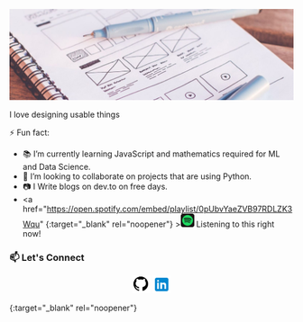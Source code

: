 ![alt text](./img/head.jpg)

I love designing usable things

⚡ Fun fact:
- 📚 I’m currently learning JavaScript and mathematics required for ML and Data Science.
- 🙏 I’m looking to collaborate on projects that are using Python.
- 📷 I Write blogs on dev.to on free days.
- <a href="https://open.spotify.com/embed/playlist/0pUbvYaeZVB97RDLZK3Wqu" {:target="_blank" rel="noopener"} ><img src="./img/spotify.png" width="24" alt="Spotify"/></a> Listening to this right now!

	
### 📫 Let's Connect	
<p align="center">
	<a href="https://github.com/elasticalva"><img src="./img/github.png" width="32" alt="GitHub"/></a>
	<a href="https://www.linkedin.com/in/alvaroacevedo/"><img src="./img/linkedin.png" width="32" alt="LinkedIn"/></a>
</p>


{:target="_blank" rel="noopener"}
